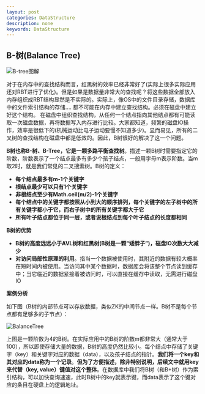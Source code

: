 ```yaml
---
layout: post
categories: DataStructure
description: none
keywords: DataStructure
---
```



## B-树(Balance Tree)

![B-tree图解](png/Java/数据结构-B-tree.png)

对于在内存中的查找结构而言，红黑树的效率已经非常好了(实际上很多实际应用还对RBT进行了优化)。但是如果是数据量非常大的查找呢？将这些数据全部放入内存组织成RBT结构显然是不实际的。实际上，像OS中的文件目录存储，数据库中的文件索引结构的存储…. 都不可能在内存中建立查找结构。必须在磁盘中建立好这个结构。
在磁盘中组织查找结构，从任何一个结点指向其他结点都有可能读取一次磁盘数据，再将数据写入内存进行比较。大家都知道，频繁的磁盘IO操作，效率是很低下的(机械运动比电子运动要慢不知道多少)。显而易见，所有的二叉树的查找结构在磁盘中都是低效的。因此，B树很好的解决了这一个问题。



**B树也称B-树、B-Tree，它是一颗多路平衡查找树**。描述一颗B树时需要指定它的阶数，阶数表示了一个结点最多有多少个孩子结点，一般用字母m表示阶数。当m取2时，就是我们常见的二叉搜索树。B树的定义：

- **每个结点最多有m-1个关键字**
- **根结点最少可以只有1个关键字**
- **非根结点至少有Math.ceil(m/2)-1个关键字**
- **每个结点中的关键字都按照从小到大的顺序排列，每个关键字的左子树中的所有关键字都小于它，而右子树中的所有关键字都大于它**
- **所有叶子结点都位于同一层，或者说根结点到每个叶子结点的长度都相同**



**B树的优势**

- **B树的高度远远小于AVL树和红黑树(B树是一颗“矮胖子”)，磁盘IO次数大大减少**
- **对访问局部性原理的利用**。指当一个数据被使用时，其附近的数据有较大概率在短时间内被使用。当访问其中某个数据时，数据库会将该整个节点读到缓存中；当它临近的数据紧接着被访问时，可以直接在缓存中读取，无需进行磁盘IO



**案例分析**

如下图（B树的内部节点可以存放数据，类似ZK的中间节点一样。B树不是每个节点都有足够多的子节点）：

![BalanceTree](png/Java/数据结构-BalanceTree.png)

上图是一颗阶数为4的B树。在实际应用中的B树的阶数m都非常大（通常大于100），所以即使存储大量的数据，B树的高度仍然比较小。每个结点中存储了关键字（key）和关键字对应的数据（data），以及孩子结点的指针。**我们将一个key和其对应的data称为一个记录**。**但为了方便描述，除非特别说明，后续文中就用key来代替（key, value）键值对这个整体**。在数据库中我们将B树（和B+树）作为索引结构，可以加快查询速速，此时B树中的key就表示键，而data表示了这个键对应的条目在硬盘上的逻辑地址。
